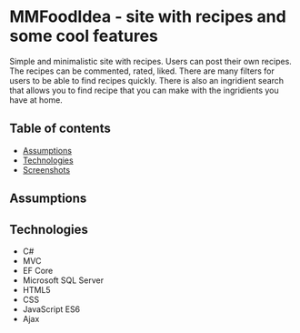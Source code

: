 # MMFoodIdea - site with recipes and some cool features

Simple and minimalistic site with recipes. Users can post their own recipes. The recipes can be commented, rated, liked. There are many filters for users to be able to find recipes quickly. There is also an ingridient search that allows you to find recipe that you can make with the ingridients you have at home.

## Table of contents

* [Assumptions](#assumptions)
* [Technologies](#technologies)
* [Screenshots](#screenshots)

## Assumptions

## Technologies
* C#
* MVC
* EF Core
* Microsoft SQL Server
* HTML5
* CSS
* JavaScript ES6
* Ajax
